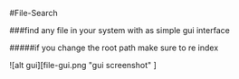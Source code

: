 #File-Search

###find any file in your system with as simple gui interface

#####if you change the root path make sure to re index

![alt gui][file-gui.png "gui screenshot" ]